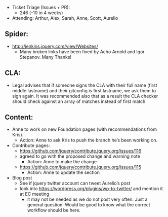 * Ticket Triage (Issues + PR):
  * 246 (-10 in 4 weeks)
* Attending: Arthur, Alex, Sarah, Anne, Scott, Aurelio

## Spider:
* http://jenkins.jquery.com/view/Websites/
  * Many broken links have been fixed by Acho Arnold and Igor Stepanov. Many Thanks!

## CLA:
* Legal advises that if someone signs the CLA with their full name (first middle lastname) and their gitconfig is first lastname, we ask them to sign again. It was recommended also that as a result the CLA checker should check against an array of matches instead of first match.

## Content:
* Anne to work on new Foundation pages (with recommendations from Kris).
  * Action: Anne to ask Kris to push the branch he’s been working on.
* Contribute pages:
  * https://github.com/jquery/contribute.jquery.org/issues/116
  * agreed to go with the proposed change and warning note
    * Action: Anne to make the change
  * https://github.com/jquery/contribute.jquery.org/issues/115
    * Action: Anne to update the section
* Blog post
  * See if jquery twitter account can tweet Aurelio’s post
  * look into https://wordpress.org/plugins/wp-to-twitter/ and mention it at EC meeting
    * it may not be needed as we do not post very often. Just a general question. Would be good to know what the correct workflow should be here.
